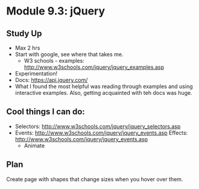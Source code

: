 # Module 9.3: jQuery

## Study Up
* Max 2 hrs
* Start with google, see where that takes me.
	* W3 schools - examples: http://www.w3schools.com/jquery/jquery_examples.asp
* Experimentation!
* Docs: https://api.jquery.com/
* What I found the most helpful was reading through examples and using interactive examples.  Also, getting acquainted with teh docs was huge.

## Cool things I can do:
* Selectors: http://www.w3schools.com/jquery/jquery_selectors.asp
* Events: http://www.w3schools.com/jquery/jquery_events.asp
Effects: http://www.w3schools.com/jquery/jquery_events.asp
	* Animate


## Plan
Create page with shapes that change sizes when you hover over them.
